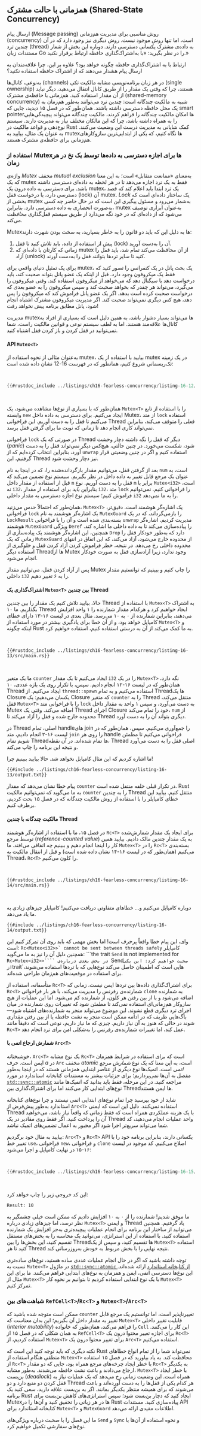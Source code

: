 ## همزمانی با حالت مشترک (Shared-State Concurrency)

ارسال پیام (Message passing) روش مناسبی برای مدیریت هم‌زمانی (concurrency) است، اما تنها روش موجود نیست. روش دیگری نیز وجود دارد که در آن چندین ترد (thread) به داده‌ی مشترک یکسانی دسترسی دارند. دوباره این بخش از شعار مستندات زبان Go را در نظر بگیرید: «با به‌اشتراک‌گذاری حافظه ارتباط برقرار نکنید.»

ارتباط با به اشتراک‌گذاری حافظه چگونه خواهد بود؟ علاوه بر این، چرا علاقه‌مندان به 
ارسال پیام هشدار می‌دهند که از اشتراک حافظه استفاده نکنید؟

به‌نوعی، کانال‌ها (channels) در هر زبان برنامه‌نویسی مشابه مالکیت تکی (single ownership) هستند، چرا که وقتی یک مقدار را از طریق کانال انتقال می‌دهید، دیگر نباید از آن مقدار استفاده کنید. هم‌زمانی با حافظه‌ی مشترک (shared-memory concurrency) شبیه به مالکیت چندگانه است: چندین ترد می‌توانند به‌طور هم‌زمان به یک محل حافظه دسترسی داشته باشند. همان‌طور که در فصل ۱۵ دیدید، جایی که smart pointerها امکان مالکیت چندگانه را فراهم کردند، مالکیت چندگانه می‌تواند پیچیدگی‌هایی را به همراه داشته باشد، چرا که این مالکان مختلف نیاز به مدیریت دارند. سیستم نوع‌دهی و قواعد مالکیت در Rust کمک شایانی به مدیریت درست این وضعیت می‌کنند. به عنوان یک مثال، بیایید به mutexها نگاه کنیم، که یکی از ابتدایی‌ترین سازوکارهای هم‌زمانی برای حافظه‌ی مشترک هستند.

### استفاده از Mutex‌ها برای اجازه دسترسی به داده‌ها توسط یک نخ در هر زمان

واژه‌ی *Mutex* مخفف *mutual exclusion* به‌معنای «ممانعت  متقابل» است؛ به این معنا که یک mutex فقط به یک ترد اجازه می‌دهد تا در هر لحظه به داده‌ای دسترسی داشته باشد. برای دسترسی به داده درون یک mutex، یک ترد ابتدا باید اعلام کند که قصد دسترسی دارد، با درخواست قفل (lock) آن mutex. *Lock* یک ساختار داده‌ای است که بخشی از mutex به‌شمار می‌رود و مسئول پیگیری این است که در حال حاضر چه کسی به‌صورت انحصاری به داده دسترسی دارد. بنابراین، mutex به‌عنوان ابزاری توصیف می‌شود که از داده‌ای که در خود نگه می‌دارد از طریق سیستم قفل‌گذاری *محافظت* می‌کند.

Mutex‌ها به دلیل این که باید دو قانون را به خاطر بسپارید، به سخت بودن شهرت دارند:

1. پیش از استفاده از داده، باید تلاش کنید تا قفل (lock) آن را به‌دست آورید.
2. زمانی که کارتان با داده‌ای که mutex از آن محافظت می‌کند تمام شد، باید قفل را آزاد (unlock) کنید تا سایر تردها بتوانند قفل را به‌دست آورند.

برای یک تمثیل دنیای واقعی برای mutex، یک بحث پانل در یک کنفرانس را تصور کنید 
که فقط یک میکروفون وجود دارد. قبل از اینکه یک عضو پانل بتواند صحبت کند، باید 
درخواست دهد یا سیگنال دهد که می‌خواهد از میکروفون استفاده کند. وقتی میکروفون را 
می‌گیرد، می‌تواند هر چقدر که بخواهد صحبت کند و سپس میکروفون را به عضو بعدی 
که درخواست صحبت کرده است بدهد. اگر یک عضو پانل فراموش کند که میکروفون را پس 
دهد، هیچ کس دیگری نمی‌تواند صحبت کند. اگر مدیریت میکروفون مشترک اشتباه انجام 
شود، پانل مطابق برنامه پیش نخواهد رفت!

مدیریت mutex‌ها می‌تواند بسیار دشوار باشد، به همین دلیل است که بسیاری از افراد 
به کانال‌ها علاقه‌مند هستند. اما به لطف سیستم نوعی و قوانین مالکیت راست، شما 
نمی‌توانید در قفل کردن و باز کردن قفل اشتباه کنید.

#### API `Mutex<T>`

به‌عنوان مثالی از نحوه استفاده از mutex، بیایید با استفاده از یک mutex در یک 
زمینه تک‌ریسمانی شروع کنیم، همانطور که در فهرست 16-12 نشان داده شده است:

<Listing number="16-12" file-name="src/main.rs" caption="بررسی API `Mutex<T>` در یک زمینه تک‌ریسمانی برای سادگی">

```rust
{{#rustdoc_include ../listings/ch16-fearless-concurrency/listing-16-12/src/main.rs}}
```

</Listing>

همان‌طور که با بسیاری از نوع‌ها مشاهده می‌شود، یک `Mutex<T>` را با استفاده از تابع وابسته `new` ایجاد می‌کنیم. برای دسترسی به داده داخل Mutex، از متد `lock` استفاده می‌کنیم تا قفل را به دست آوریم. این فراخوانی Thread فعلی را متوقف می‌کند، بنابراین نمی‌تواند کاری انجام دهد تا زمانی که نوبت ما برای گرفتن قفل برسد.

فراخوانی `lock` در صورتی که یک Thread دیگر که قفل را نگه داشته دچار وحشت (_panic_) شود، شکست می‌خورد. در چنین حالتی، هیچ‌کس دیگر نمی‌تواند قفل را به دست آورد، بنابراین انتخاب کرده‌ایم که از `unwrap` استفاده کنیم و اگر در چنین وضعیتی قرار گرفتیم، این Thread نیز دچار وحشت شود.

بعد از گرفتن قفل، می‌توانیم مقدار بازگردانده‌شده را، که در اینجا به نام `num` است، به عنوان یک مرجع قابل تغییر به داده داخل در نظر بگیریم. سیستم نوع تضمین می‌کند که قبل از استفاده از مقدار داخل `m` قفل را به دست آوریم. نوع `m` برابر با `Mutex<i32>` است، نه `i32`، بنابراین _باید_ برای استفاده از مقدار `i32`، متد `lock` را فراخوانی کنیم. نمی‌توانیم فراموش کنیم؛ سیستم نوع اجازه دسترسی به مقدار داخلی `i32` را به ما نمی‌دهد.

همان‌طور که احتمالاً حدس می‌زنید، `Mutex<T>` یک اشاره‌گر هوشمند است. دقیق‌تر، فراخوانی `lock` یک اشاره‌گر هوشمند به نام `MutexGuard` را بازمی‌گرداند، که در یک `LockResult` بسته‌بندی شده است و آن را با فراخوانی `unwrap` مدیریت کردیم. اشاره‌گر هوشمند `MutexGuard` ویژگی `Deref` را پیاده‌سازی می‌کند تا به داده داخلی ما اشاره کند. همچنین، این اشاره‌گر هوشمند یک پیاده‌سازی از `Drop` دارد که به‌طور خودکار قفل را زمانی که یک `MutexGuard` از محدوده خارج می‌شود، آزاد می‌کند، که این اتفاق در انتهای محدوده داخلی رخ می‌دهد. در نتیجه، خطر فراموش کردن آزاد کردن قفل و جلوگیری از استفاده دیگر Threadها از Mutex وجود ندارد، زیرا آزادسازی قفل به صورت خودکار انجام می‌شود.

پس از آزاد کردن قفل، می‌توانیم مقدار Mutex را چاپ کنیم و ببینیم که توانستیم مقدار داخلی `i32` را به ۶ تغییر دهیم.

#### اشتراک‌گذاری یک `Mutex<T>` بین چندین Thread

حالا، بیایید تلاش کنیم یک مقدار را بین چندین Thread با استفاده از `Mutex<T>` به اشتراک بگذاریم. ما ۱۰ Thread ایجاد خواهیم کرد و هرکدام مقدار شمارنده را ۱ واحد افزایش می‌دهند، بنابراین شمارنده از ۰ به ۱۰ می‌رسد. مثال بعدی در لیست ۱۶-۱۳ دارای خطای کامپایل خواهد بود، و از آن خطا برای یادگیری بیشتر در مورد استفاده از `Mutex<T>` و اینکه چگونه Rust به ما کمک می‌کند از آن به درستی استفاده کنیم، استفاده خواهیم کرد.

<Listing number="16-13" file-name="src/main.rs" caption="ده نخ که هر کدام مقدار شمارنده محافظت‌شده توسط یک `Mutex<T>` را افزایش می‌دهند">

```rust,ignore,does_not_compile
{{#rustdoc_include ../listings/ch16-fearless-concurrency/listing-16-13/src/main.rs}}
```

</Listing>

ما یک متغیر `counter` ایجاد می‌کنیم تا یک مقدار `i32` را در یک `Mutex<T>` نگه دارد، همان‌طور که در لیست ۱۶-۱۲ انجام دادیم. سپس، با تکرار روی یک بازه عددی، ۱۰ Thread ایجاد می‌کنیم. از `thread::spawn` استفاده می‌کنیم و به تمام Threadها یک Closure یکسان می‌دهیم: یک Closure که متغیر `counter` را به Thread منتقل می‌کند، قفل `Mutex<T>` را با فراخوانی متد `lock` به دست می‌آورد، و سپس ۱ واحد به مقدار داخل Mutex اضافه می‌کند. وقتی یک Thread اجرای Closure خود را تمام می‌کند، `num` از محدوده خارج شده و قفل را آزاد می‌کند تا Thread دیگری بتواند آن را به دست آورد.

در Thread اصلی، تمام handleهای join را جمع‌آوری می‌کنیم. سپس، همان‌طور که در لیست ۱۶-۲ انجام دادیم، متد `join` را روی هر handle فراخوانی می‌کنیم تا مطمئن شویم تمام Threadها تمام شده‌اند. در آن نقطه، Thread اصلی قفل را به دست می‌آورد و نتیجه این برنامه را چاپ می‌کند.


ما اشاره کردیم که این مثال کامپایل نخواهد شد. حالا بیایید ببینیم چرا!

```console
{{#include ../listings/ch16-fearless-concurrency/listing-16-13/output.txt}}
```

پیام خطا نشان می‌دهد که مقدار `counter` در تکرار قبلی حلقه منتقل شده است. Rust به ما می‌گوید که نمی‌توانیم مالکیت `counter` را به چندین Thread منتقل کنیم. بیایید این خطای کامپایلر را با استفاده از روش مالکیت چندگانه که در فصل ۱۵ بحث کردیم، برطرف کنیم.

#### مالکیت چندگانه با چندین Thread

در فصل ۱۵، ما با استفاده از اشاره‌گر هوشمند `Rc<T>` برای ایجاد یک مقدار شمارش‌شده توسط مرجع (_reference-counted value_) به یک مقدار چندین مالک دادیم. بیایید همین کار را اینجا انجام دهیم و ببینیم چه اتفاقی می‌افتد. ما `Mutex<T>` را در `Rc<T>` بسته‌بندی می‌کنیم (همان‌طور که در لیست ۱۶-۱۴ نشان داده شده است) و قبل از انتقال مالکیت به Thread، `Rc<T>` را کلون می‌کنیم.

<Listing number="16-14" file-name="src/main.rs" caption="تلاش برای استفاده از `Rc<T>` برای اجازه مالکیت چندگانه `Mutex<T>` توسط چندین Thread">

```rust,ignore,does_not_compile
{{#rustdoc_include ../listings/ch16-fearless-concurrency/listing-16-14/src/main.rs}}
```

</Listing>

دوباره کامپایل می‌کنیم و... خطاهای متفاوتی دریافت می‌کنیم! کامپایلر چیزهای زیادی به ما یاد می‌دهد.


```console
{{#include ../listings/ch16-fearless-concurrency/listing-16-14/output.txt}}
```

وای، این پیام خطا واقعاً پرحرف است! اما بخش مهمی که باید روی آن تمرکز کنیم این است:
```Rc<Mutex<i32>>` cannot be sent between threads safely```
کامپایلر همچنین دلیل آن را نیز به ما می‌گوید:
```the trait `Send` is not implemented for `Rc<Mutex<i32>>````
در بخش بعدی درباره‌ی `Send` صحبت خواهیم کرد: این یکی از `trait`هایی است که اطمینان حاصل می‌کند نوع‌هایی که با تردها استفاده می‌شوند، برای استفاده در موقعیت‌های هم‌زمان طراحی شده‌اند.

متأسفانه، استفاده از `Rc<T>` برای اشتراک‌گذاری داده‌ها بین تردها ایمن نیست.
زمانی که `Rc<T>` شمارنده‌ی رفرنس را مدیریت می‌کند، با هر بار فراخوانی `clone` به شمارنده اضافه می‌شود و با از بین رفتن هر کلون، از شمارنده کم می‌شود.
اما این عملیات از هیچ سازوکار هم‌زمانی‌ای استفاده نمی‌کند تا مطمئن شود که تغییرات روی شمارنده در میان اجرای ترد دیگری قطع نشوند.
این موضوع می‌تواند منجر به شمارنده‌های اشتباه شود—باگ‌هایی ظریف که در ادامه ممکن است منجر به نشت حافظه یا از بین رفتن مقداری شوند در حالی که هنوز به آن نیاز داریم.
چیزی که ما نیاز داریم، نوعی است که دقیقاً مانند `Rc<T>` عمل کند، اما تغییرات شمارنده‌ی رفرنس را به‌شکلی امن برای ترد انجام دهد.


#### شمارش ارجاع اتمی با `Arc<T>`

خوشبختانه، `Arc<T>` یک نوع مشابه `Rc<T>` است که برای استفاده در شرایط همزمان ایمن است. حرف _a_ در `Arc` مخفف _atomic_ است، به این معنا که یک نوع _شمارش مرجع اتمی_ است. اتمیک‌ها نوع دیگری از عناصر ابتدایی همزمانی هستند که در اینجا به‌طور مفصل به آن‌ها نمی‌پردازیم؛ برای جزئیات بیشتر به مستندات کتابخانه استاندارد در مورد [`std::sync::atomic`][atomic]<!-- ignore --> مراجعه کنید. در این مرحله، فقط باید بدانید که اتمیک‌ها مانند نوع‌های ابتدایی کار می‌کنند اما برای اشتراک‌گذاری بین Threadها ایمن هستند.

شاید از خود بپرسید چرا تمام نوع‌های ابتدایی اتمی نیستند و چرا نوع‌های کتابخانه استاندارد به‌طور پیش‌فرض از `Arc<T>` استفاده نمی‌کنند. دلیل این است که ایمنی Thread با یک هزینه عملکردی همراه است که فقط زمانی که واقعاً نیاز باشد، می‌خواهید آن را پرداخت کنید. اگر فقط روی مقادیر در یک Thread واحد عملیات انجام می‌دهید، کد شما می‌تواند سریع‌تر اجرا شود اگر مجبور به اعمال تضمین‌های اتمیک نباشد.

بیایید به مثال خود برگردیم: `Arc<T>` و `Rc<T>` API یکسانی دارند، بنابراین برنامه خود را با تغییر خط `use`، فراخوانی `new`، و فراخوانی `clone` اصلاح می‌کنیم. کد موجود در لیست ۱۶-۱۵ در نهایت کامپایل و اجرا می‌شود:

<Listing number="16-15" file-name="src/main.rs" caption="استفاده از `Arc<T>` برای بسته‌بندی `Mutex<T>` جهت اشتراک مالکیت بین چندین Thread">


```rust
{{#rustdoc_include ../listings/ch16-fearless-concurrency/listing-16-15/src/main.rs}}
```

</Listing>


این کد خروجی زیر را چاپ خواهد کرد:

<!-- Not extracting output because changes to this output aren't significant;
the changes are likely to be due to the threads running differently rather than
changes in the compiler -->


```text
Result: 10
```

ما موفق شدیم! شمارنده را از ۰ به ۱۰ افزایش دادیم که ممکن است خیلی چشمگیر به نظر نرسد، اما چیزهای زیادی درباره `Mutex<T>` و ایمنی Thread یاد گرفتیم. همچنین می‌توانید از ساختار این برنامه برای انجام عملیات پیچیده‌تری به‌جز افزایش یک شمارنده استفاده کنید. با استفاده از این استراتژی، می‌توانید یک محاسبه را به بخش‌های مستقل تقسیم کنید، این بخش‌ها را بین Threadها تقسیم کنید، و سپس از یک `Mutex<T>` استفاده کنید تا هر Thread نتیجه نهایی را با بخش مربوط به خودش به‌روزرسانی کند.

توجه داشته باشید که اگر در حال انجام عملیات عددی ساده هستید، نوع‌های ساده‌تری نسبت به `Mutex<T>` در ماژول [`std::sync::atomic` از کتابخانه استاندارد][atomic]<!-- ignore --> ارائه شده‌اند. این نوع‌ها دسترسی اتمی، ایمن و همزمان به نوع‌های ابتدایی فراهم می‌کنند. ما برای این مثال از `Mutex<T>` با یک نوع ابتدایی استفاده کردیم تا بتوانیم بر نحوه کار `Mutex<T>` تمرکز کنیم.

### شباهت‌های بین `RefCell<T>`/`Rc<T>` و `Mutex<T>`/`Arc<T>`

ممکن است متوجه شده باشید که `counter` تغییرناپذیر است، اما توانستیم یک مرجع قابل تغییر به مقدار داخل آن بگیریم؛ این بدان معناست که `Mutex<T>` قابلیت تغییر داخلی (_interior mutability_) را فراهم می‌کند، همان‌طور که خانواده `Cell` این کار را می‌کنند. به همان شکلی که در فصل ۱۵ از `RefCell<T>` برای اجازه تغییر محتوا درون یک `Rc<T>` استفاده کردیم، از `Mutex<T>` برای تغییر محتوا درون یک `Arc<T>` استفاده می‌کنیم.

نکته دیگری که باید توجه کنید این است که Rust نمی‌تواند شما را از تمام انواع خطاهای منطقی هنگام استفاده از `Mutex<T>` محافظت کند. به یاد بیاورید که در فصل ۱۵ استفاده از `Rc<T>` با خطر ایجاد چرخه‌های مرجع همراه بود، جایی که دو مقدار `Rc<T>` به یکدیگر ارجاع می‌دادند و باعث نشت حافظه می‌شدند. به‌طور مشابه، `Mutex<T>` با خطر ایجاد _بن‌بست_ (_deadlock_) همراه است. این وضعیت زمانی رخ می‌دهد که یک عملیات نیاز به قفل کردن دو منبع دارد و دو Thread هر کدام یکی از قفل‌ها را به دست آورده‌اند و باعث می‌شوند که برای همیشه منتظر یکدیگر بمانند. اگر به بن‌بست علاقه دارید، سعی کنید یک برنامه Rust ایجاد کنید که دچار بن‌بست شود؛ سپس استراتژی‌های کاهش بن‌بست برای Mutexها در هر زبانی را تحقیق کنید و آن‌ها را در Rust پیاده‌سازی کنید. مستندات API کتابخانه استاندارد برای `Mutex<T>` و `MutexGuard` اطلاعات مفیدی ارائه می‌دهد.

ما این فصل را با صحبت درباره ویژگی‌های `Send` و `Sync` و نحوه استفاده از آن‌ها با نوع‌های سفارشی تکمیل خواهیم کرد.


[atomic]: https://doc.rust-lang.org/std/sync/atomic/index.html
